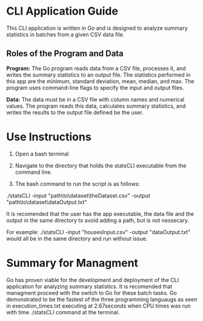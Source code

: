 
# CLI Application Guide

This CLI application is written in Go and is designed to analyze summary statistics in batches from a given CSV data file.

## Roles of the Program and Data

**Program:** The Go program reads data from a CSV file, processes it, and writes the summary statistics to an output file. The statistics performed in this app are the minimum, standard deviation, mean, median, and max. The program uses command-line flags to specify the input and output files.

**Data:** The data must be in a CSV file with column names and numerical values. The program reads this data, calculates summary statistics, and writes the results to the output file defined be the user.

# Use Instructions
1. Open a bash terminal

2. Navigate to the directory that holds the statsCLI executable from the command line. 

3. The bash command to run the script is as follows:

./statsCLI -input "path\to\dataset\theDataset.csv" -output "path\to\dataset\dataOutput.txt"

It is recomended that the user has the app executable, the data file and the output in the same directory to avoid adding a path, but is not nessecary.

For example: ./statsCLI -input "housesInput.csv" -output "dataOutput.txt" would all be in the same directory and run without issue.

# Summary for Managment

Go has proven viable for  the development and deployment of the CLI application for analyzing summary statistics. It is recomended that managment proceed with the switch to Go for these batch tasks. Go demonstrated to be the fastest of the three programming languaugs as seen in execution_times.txt executing at 2.67seconds when CPU times was run with time ./statsCLI command at the terminal.